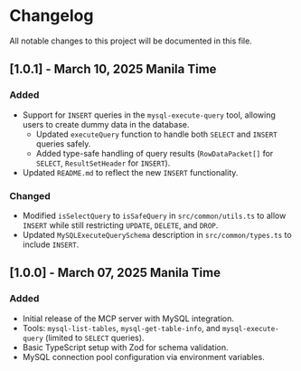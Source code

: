 # Changelog

All notable changes to this project will be documented in this file.

## [1.0.1] - March 10, 2025 Manila Time
### Added
- Support for `INSERT` queries in the `mysql-execute-query` tool, allowing users to create dummy data in the database.
  - Updated `executeQuery` function to handle both `SELECT` and `INSERT` queries safely.
  - Added type-safe handling of query results (`RowDataPacket[]` for `SELECT`, `ResultSetHeader` for `INSERT`).
- Updated `README.md` to reflect the new `INSERT` functionality.

### Changed
- Modified `isSelectQuery` to `isSafeQuery` in `src/common/utils.ts` to allow `INSERT` while still restricting `UPDATE`, `DELETE`, and `DROP`.
- Updated `MySQLExecuteQuerySchema` description in `src/common/types.ts` to include `INSERT`.

## [1.0.0] - March 07, 2025 Manila Time
### Added
- Initial release of the MCP server with MySQL integration.
- Tools: `mysql-list-tables`, `mysql-get-table-info`, and `mysql-execute-query` (limited to `SELECT` queries).
- Basic TypeScript setup with Zod for schema validation.
- MySQL connection pool configuration via environment variables.